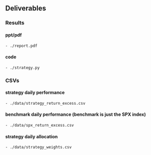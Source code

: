 ## Deliverables

### Results
#### ppt/pdf
	- ./report.pdf

#### code
	- ./strategy.py

### CSVs
#### strategy daily performance
	- ./data/strategy_return_excess.csv
#### benchmark daily performance (benchmark is just the SPX index)
	- ./data/spx_return_excess.csv
#### strategy daily allocation
	- ./data/strategy_weights.csv
